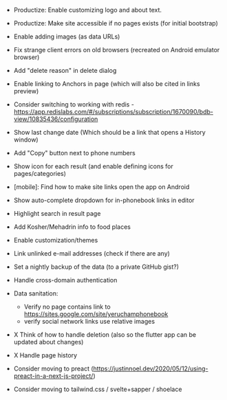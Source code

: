- Productize: Enable customizing logo and about text.
- Productize: Make site accessible if no pages exists (for initial bootstrap)
- Enable adding images (as data URLs)
- Fix strange client errors on old browsers (recreated on Android emulator browser)
- Add "delete reason" in delete dialog
- Enable linking to Anchors in page (which will also be cited in links preview)
- Consider switching to working with redis - https://app.redislabs.com/#/subscriptions/subscription/1670090/bdb-view/10835436/configuration
- Show last change date (Which should be a link that opens a History window)

- Add "Copy" button next to phone numbers
- Show icon for each result (and enable defining icons for pages/categories)
- [mobile]: Find how to make site links open the app on Android
- Show auto-complete dropdown for in-phonebook links in editor
- Highlight search in result page
- Add Kosher/Mehadrin info to food places
- Enable customization/themes
- Link unlinked e-mail addresses (check if there are any)
- Set a nightly backup of the data (to a private GitHub gist?)
- Handle cross-domain authentication
- Data sanitation:
    * Verify no page contains link to https://sites.google.com/site/yeruchamphonebook
    * verify social network links use relative images
- X Think of how to handle deletion (also so the flutter app can be updated about changes)
- X Handle page history
- Consider moving to preact (https://justinnoel.dev/2020/05/12/using-preact-in-a-next-js-project/)
- Consider moving to tailwind.css / svelte+sapper / shoelace
